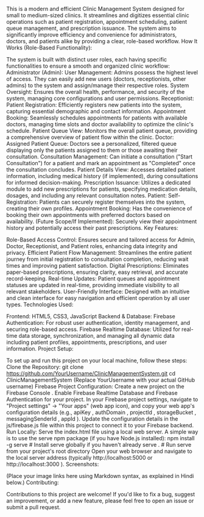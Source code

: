 This is a modern and efficient Clinic Management System designed for small to medium-sized clinics. It streamlines and digitizes essential clinic operations such as patient registration, appointment scheduling, patient queue management, and prescription issuance. The system aims to significantly improve efficiency and convenience for administrators, doctors, and patients alike by providing a clear, role-based workflow.
How It Works (Role-Based Functionality):

The system is built with distinct user roles, each having specific functionalities to ensure a smooth and organized clinic workflow:
Administrator (Admin):
User Management: Admins possess the highest level of access. They can easily add new users (doctors, receptionists, other admins) to the system and assign/manage their respective roles.
System Oversight: Ensures the overall health, performance, and security of the system, managing core configurations and user permissions.
Receptionist:
Patient Registration: Efficiently registers new patients into the system, capturing essential demographic and contact information.
Appointment Booking: Seamlessly schedules appointments for patients with available doctors, managing time slots and doctor availability to optimize the clinic's schedule.
Patient Queue View: Monitors the overall patient queue, providing a comprehensive overview of patient flow within the clinic.
Doctor:
Assigned Patient Queue: Doctors see a personalized, filtered queue displaying only the patients assigned to them or those awaiting their consultation.
Consultation Management: Can initiate a consultation ("Start Consultation") for a patient and mark an appointment as "Completed" once the consultation concludes.
Patient Details View: Accesses detailed patient information, including medical history (if implemented), during consultations for informed decision-making.
Prescription Issuance: Utilizes a dedicated module to add new prescriptions for patients, specifying medication details, dosages, and including any relevant consultation notes.
Patient:
Self-Registration: Patients can securely register themselves into the system, creating their own profiles.
Appointment Booking: Has the convenience of booking their own appointments with preferred doctors based on availability.
(Future Scope/If Implemented): Securely view their appointment history and potentially access their past prescriptions.
Key Features:

Role-Based Access Control: Ensures secure and tailored access for Admin, Doctor, Receptionist, and Patient roles, enhancing data integrity and privacy.
Efficient Patient Flow Management: Streamlines the entire patient journey from initial registration to consultation completion, reducing wait times and improving patient satisfaction.
Digital Prescriptions: Eliminates paper-based prescriptions, ensuring clarity, easy retrieval, and accurate record-keeping.
Real-time Updates: Patient queues and appointment statuses are updated in real-time, providing immediate visibility to all relevant stakeholders.
User-Friendly Interface: Designed with an intuitive and clean interface for easy navigation and efficient operation by all user types.
Technologies Used:

Frontend: HTML5, CSS3, JavaScript
Backend & Database:
Firebase Authentication: For robust user authentication, identity management, and securing role-based access.
Firebase Realtime Database: Utilized for real-time data storage, synchronization, and managing all dynamic data including patient profiles, appointments, prescriptions, and user information.
Project Setup:

To set up and run this project on your local machine, follow these steps:
Clone the Repository:
git clone https://github.com/YourUsername/ClinicManagementSystem.git
cd ClinicManagementSystem
(Replace YourUsername with your actual GitHub username)
Firebase Project Configuration:
Create a new project on the Firebase Console  .
Enable Firebase Realtime Database and Firebase Authentication for your project.
In your Firebase project settings, navigate to "Project settings" -> "Your apps" (web app icon), and copy your web app's configuration details (e.g., apiKey , authDomain , projectId , storageBucket , messagingSenderId , appId ).
Update the configuration details in the js/firebase.js file within this project to connect it to your Firebase backend.
Run Locally:
Serve the index.html file using a local web server. A simple way is to use the serve npm package (if you have Node.js installed):
npm install -g serve  # Install serve globally if you haven't already
serve .               # Run serve from your project's root directory
Open your web browser and navigate to the local server address (typically http://localhost:5000 or http://localhost:3000 ).
Screenshots:

(Place your image links here using Markdown syntax, as explained in Hindi below.)
Contributing:

Contributions to this project are welcome! If you'd like to fix a bug, suggest an improvement, or add a new feature, please feel free to open an issue or submit a pull request.
